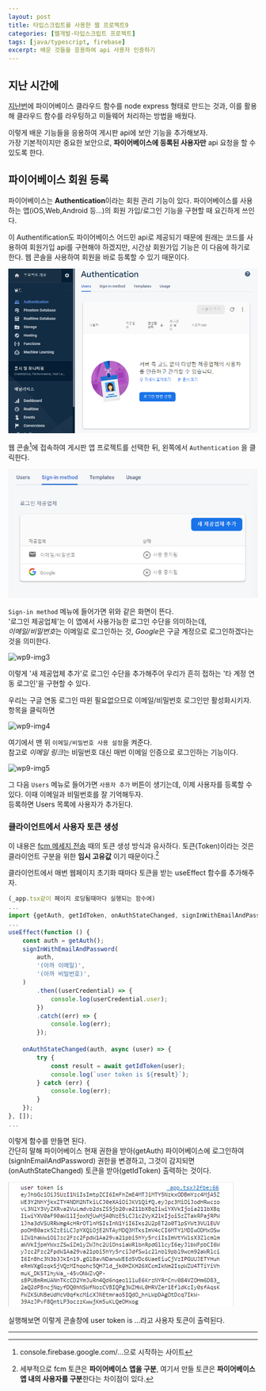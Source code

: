 ```yaml
---
layout: post
title: 타입스크립트를 사용한 웹 프로젝트9
categories: [웹개발-타입스크립트 프로젝트]
tags: [java/typescript, firebase]
excerpt: 배운 것들을 응용하여 api 사용자 인증하기
---
```


## 지난 시간에

[지난번](http://kreator-kaebal.github.io/webproject8/)에 파이어베이스 클라우드 함수를 node express 형태로 만드는 것과, 이를 활용해 클라우드 함수를 라우팅하고 미들웨어 처리하는 방법을 배웠다.

이렇게 배운 기능들을 응용하여 게시판 api에 보안 기능을 추가해보자.  
가장 기본적이지만 중요한 보안으로, **파이어베이스에 등록된 사용자만** api 요청을 할 수 있도록 한다.  

## 파이어베이스 회원 등록

파이어베이스는 **Authentication**이라는 회원 관리 기능이 있다. 파이어베이스를 사용하는 앱(iOS,Web,Android 등...)의 회원 가입/로그인 기능을 구현할 때 요긴하게 쓰인다.  

이 Authentification도 파이어베이스 어드민 api로 제공되기 때문에 원래는 코드를 사용하여 회원가입 api를 구현해야 하겠지만, 시간상 회원가입 기능은 이 다음에 하기로 한다. 웹 콘솔을 사용하여 회원을 바로 등록할 수 있기 때문이다.

![wp9-img1](/images/posts/webproject9-img1.png)

웹 콘솔[^1]에 접속하여 게시판 앱 프로젝트를 선택한 뒤, 왼쪽에서 ```Authentication``` 을 클릭한다.

![wp9-img2](/images/posts/webproject9-img2.png)

```Sign-in method``` 메뉴에 들어가면 위와 같은 화면이 뜬다.  
'로그인 제공업체'는 이 앱에서 사용가능한 로그인 수단을 의미하는데,  
*이메일/비밀번호*는 이메일로 로그인하는 것, *Google*은 구글 계정으로 로그인하겠다는 것을 의미한다.

![wp9-img3](/images/posts/webproject9-img3.png)

이렇게 '새 제공업체 추가'로 로그인 수단을 추가해주어 우리가 흔히 접하는 '타 계정 연동 로그인'을 구현할 수 있다.  

우리는 구글 연동 로그인 따윈 필요없으므로 이메일/비밀번호 로그인만 활성화시키자.  
항목을 클릭하면

![wp9-img4](/images/posts/webproject9-img4.png)

여기에서 맨 위 ```이메일/비밀번호 사용 설정```을 켜준다.  
참고로 *이메일 링크*는 비밀번호 대신 매번 이메일 인증으로 로그인하는 기능이다.

![wp9-img5](/images/posts/webproject9-img5.png)

그 다음 ```Users``` 메뉴로 들어가면 ```사용자 추가``` 버튼이 생기는데, 이제 사용자를 등록할 수 있다. 이때 이메일과 비밀번호를 잘 기억해두자.  
등록하면 Users 목록에 사용자가 추가된다.

### 클라이언트에서 사용자 토큰 생성

이 내용은 [fcm 메세지 전송](http://kreator-kaebal.github.io/webproject3/) 때의 토큰 생성 방식과 유사하다. 토큰(Token)이라는 것은 클라이언트 구분을 위한 **임시 고유값** 이기 때문이다.[^2]

클라이언트에서 매번 웹페이지 초기화 때마다 토큰을 받는 useEffect 함수를 추가해주자.

```javascript
(_app.tsx같이 페이지 로딩될때마다 실행되는 함수에)
...
import {getAuth, getIdToken, onAuthStateChanged, signInWithEmailAndPassword} from 'firebase/auth';
...
useEffect(function () {
    const auth = getAuth();
    signInWithEmailAndPassword(
        auth,
        '(아까 이메일)',
        '(아까 비밀번호)',
    )
        .then((userCredential) => {
            console.log(userCredential.user);
        })
        .catch((err) => {
            console.log(err);
        });

    onAuthStateChanged(auth, async (user) => {
        try {
            const result = await getIdToken(user);
            console.log(`user token is ${result}`);
        } catch (err) {
            console.log(err);
        }
    });
}, []);
...
```

이렇게 함수를 만들면 된다.  
간단히 말해 파이어베이스 현재 권한을 받아(getAuth) 파이어베이스에 로그인하여(signInEmailAndPassword) 권한을 변경하고, 그것이 감지되면(onAuthStateChanged) 토큰을 받아(getIdToken) 출력하는 것이다.

![wp9-img6](/images/posts/webproject9-img6.png)

실행해보면 이렇게 콘솔창에 user token is ...라고 사용자 토큰이 출력된다.

---
[^1]: console.firebase.google.com/...으로 시작하는 사이트
[^2]: 세부적으로 fcm 토큰은 **파이어베이스 앱을 구분**, 여기서 만들 토큰은 **파이어베이스 앱 내의 사용자를 구분**한다는 차이점이 있다.
